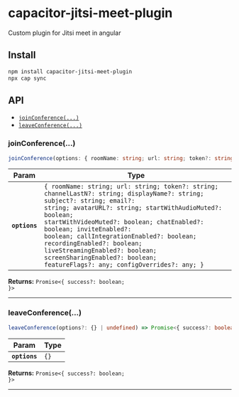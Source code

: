 # capacitor-jitsi-meet-plugin

Custom plugin for Jitsi meet in angular

## Install

```bash
npm install capacitor-jitsi-meet-plugin
npx cap sync
```

## API

<docgen-index>

* [`joinConference(...)`](#joinconference)
* [`leaveConference(...)`](#leaveconference)

</docgen-index>

<docgen-api>
<!--Update the source file JSDoc comments and rerun docgen to update the docs below-->

### joinConference(...)

```typescript
joinConference(options: { roomName: string; url: string; token?: string; channelLastN?: string; displayName?: string; subject?: string; email?: string; avatarURL?: string; startWithAudioMuted?: boolean; startWithVideoMuted?: boolean; chatEnabled?: boolean; inviteEnabled?: boolean; callIntegrationEnabled?: boolean; recordingEnabled?: boolean; liveStreamingEnabled?: boolean; screenSharingEnabled?: boolean; featureFlags?: any; configOverrides?: any; }) => Promise<{ success?: boolean; }>
```

| Param         | Type                                                                                                                                                                                                                                                                                                                                                                                                                                                      |
| ------------- | --------------------------------------------------------------------------------------------------------------------------------------------------------------------------------------------------------------------------------------------------------------------------------------------------------------------------------------------------------------------------------------------------------------------------------------------------------- |
| **`options`** | <code>{ roomName: string; url: string; token?: string; channelLastN?: string; displayName?: string; subject?: string; email?: string; avatarURL?: string; startWithAudioMuted?: boolean; startWithVideoMuted?: boolean; chatEnabled?: boolean; inviteEnabled?: boolean; callIntegrationEnabled?: boolean; recordingEnabled?: boolean; liveStreamingEnabled?: boolean; screenSharingEnabled?: boolean; featureFlags?: any; configOverrides?: any; }</code> |

**Returns:** <code>Promise&lt;{ success?: boolean; }&gt;</code>

--------------------


### leaveConference(...)

```typescript
leaveConference(options?: {} | undefined) => Promise<{ success?: boolean; }>
```

| Param         | Type            |
| ------------- | --------------- |
| **`options`** | <code>{}</code> |

**Returns:** <code>Promise&lt;{ success?: boolean; }&gt;</code>

--------------------

</docgen-api>
